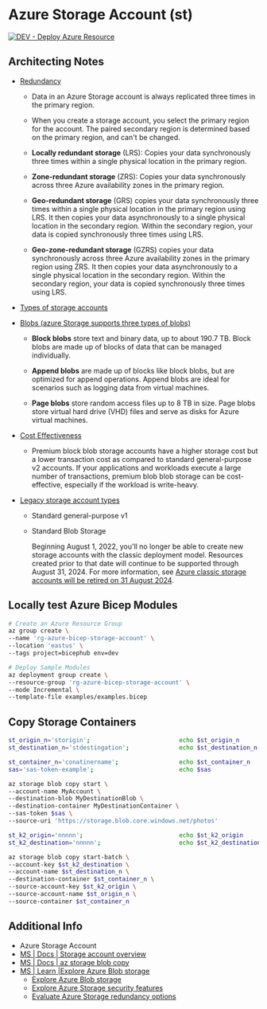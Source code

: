 # Azure Storage Account (st)

[![DEV - Deploy Azure Resource](https://github.com/ArtiomLK/azure-bicep-storage-account/actions/workflows/dev.orchestrator.yml/badge.svg?branch=main&event=push)](https://github.com/ArtiomLK/azure-bicep-storage-account/actions/workflows/dev.orchestrator.yml)

## Architecting Notes

- [Redundancy][11]

  - Data in an Azure Storage account is always replicated three times in the primary region.

  - When you create a storage account, you select the primary region for the account. The paired secondary region is determined based on the primary region, and can't be changed.

  - **Locally redundant storage** (LRS): Copies your data synchronously three times within a single physical location in the primary region.

  - **Zone-redundant storage** (ZRS): Copies your data synchronously across three Azure availability zones in the primary region.

  - **Geo-redundant storage** (GRS) copies your data synchronously three times within a single physical location in the primary region using LRS. It then copies your data asynchronously to a single physical location in the secondary region. Within the secondary region, your data is copied synchronously three times using LRS.

  - **Geo-zone-redundant storage** (GZRS) copies your data synchronously across three Azure availability zones in the primary region using ZRS. It then copies your data asynchronously to a single physical location in the secondary region. Within the secondary region, your data is copied synchronously three times using LRS.

- [Types of storage accounts][4]

- [Blobs (azure Storage supports three types of blobs)][9]

  - **Block blobs** store text and binary data, up to about 190.7 TB. Block blobs are made up of blocks of data that can be managed individually.

  - **Append blobs** are made up of blocks like block blobs, but are optimized for append operations. Append blobs are ideal for scenarios such as logging data from virtual machines.

  - **Page blobs** store random access files up to 8 TB in size. Page blobs store virtual hard drive (VHD) files and serve as disks for Azure virtual machines.

- [Cost Effectiveness][5]

  - Premium block blob storage accounts have a higher storage cost but a lower transaction cost as compared to standard general-purpose v2 accounts. If your applications and workloads execute a large number of transactions, premium blob blob storage can be cost-effective, especially if the workload is write-heavy.

- [Legacy storage account types][6]

  - Standard general-purpose v1
  - Standard Blob Storage

    Beginning August 1, 2022, you'll no longer be able to create new storage accounts with the classic deployment model. Resources created prior to that date will continue to be supported through August 31, 2024. For more information, see [Azure classic storage accounts will be retired on 31 August 2024][3].

## Locally test Azure Bicep Modules

```bash
# Create an Azure Resource Group
az group create \
--name 'rg-azure-bicep-storage-account' \
--location 'eastus' \
--tags project=bicephub env=dev

# Deploy Sample Modules
az deployment group create \
--resource-group 'rg-azure-bicep-storage-account' \
--mode Incremental \
--template-file examples/examples.bicep
```

## Copy Storage Containers

```bash
st_origin_n='storigin';                         echo $st_origin_n
st_destination_n='stdestingation';              echo $st_destination_n

st_container_n='conatinername';                 echo $st_container_n
sas='sas-token-example';                        echo $sas

az storage blob copy start \
--account-name MyAccount \
--destination-blob MyDestinationBlob \
--destination-container MyDestinationContainer \
--sas-token $sas \
--source-uri 'https://storage.blob.core.windows.net/photos'

st_k2_origin='nnnnn';                           echo $st_k2_origin
st_k2_destination='nnnnn';                      echo $st_k2_destination

az storage blob copy start-batch \
--account-key $st_k2_destination \
--account-name $st_destination_n \
--destination-container $st_container_n \
--source-account-key $st_k2_origin \
--source-account-name $st_origin_n \
--source-container $st_container_n
```

## Additional Info

- Azure Storage Account
- [MS | Docs | Storage account overview][1]
- [MS | Docs | az storage blob copy][2]
- [MS | Learn |Explore Azure Blob storage][7]
  - [Explore Azure Blob storage][8]
  - [Explore Azure Storage security features][10]
  - [Evaluate Azure Storage redundancy options][11]

[1]: https://learn.microsoft.com/en-us/azure/storage/common/storage-account-overview
[2]: https://docs.microsoft.com/en-us/cli/azure/storage/blob/copy
[3]: https://azure.microsoft.com/en-us/updates/classic-azure-storage-accounts-will-be-retired-on-31-august-2024/
[4]: https://learn.microsoft.com/en-us/azure/storage/common/storage-account-overview#types-of-storage-accounts
[5]: https://learn.microsoft.com/en-us/azure/storage/blobs/storage-blob-block-blob-premium#cost-effectiveness
[6]: https://learn.microsoft.com/en-us/azure/storage/common/storage-account-overview#legacy-storage-account-types
[7]: https://learn.microsoft.com/en-us/training/modules/explore-azure-blob-storage
[8]: https://learn.microsoft.com/en-us/training/modules/explore-azure-blob-storage/2-blob-storage-overview
[9]: https://learn.microsoft.com/en-us/training/modules/explore-azure-blob-storage/3-blob-storage-resources
[10]: https://learn.microsoft.com/en-us/training/modules/explore-azure-blob-storage/4-blob-storage-security
[11]: https://learn.microsoft.com/en-us/training/modules/explore-azure-blob-storage/5-azure-storage-redundancy
